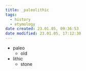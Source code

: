 ```yaml
---
title: _paleolithic
tags:
  - history
  - etymology
date created: 23.01.05, 09:36:53
date modified: 23.01.05, 17:12:30
---
```


- paleo
	- old
- lithic
	- stone
